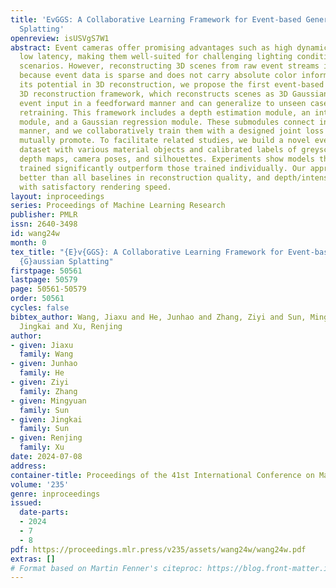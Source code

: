 ```yaml
---
title: 'EvGGS: A Collaborative Learning Framework for Event-based Generalizable Gaussian
  Splatting'
openreview: isUSVgS7W1
abstract: Event cameras offer promising advantages such as high dynamic range and
  low latency, making them well-suited for challenging lighting conditions and fast-moving
  scenarios. However, reconstructing 3D scenes from raw event streams is difficult
  because event data is sparse and does not carry absolute color information. To release
  its potential in 3D reconstruction, we propose the first event-based generalizable
  3D reconstruction framework, which reconstructs scenes as 3D Gaussians from only
  event input in a feedforward manner and can generalize to unseen cases without any
  retraining. This framework includes a depth estimation module, an intensity reconstruction
  module, and a Gaussian regression module. These submodules connect in a cascading
  manner, and we collaboratively train them with a designed joint loss to make them
  mutually promote. To facilitate related studies, we build a novel event-based 3D
  dataset with various material objects and calibrated labels of greyscale images,
  depth maps, camera poses, and silhouettes. Experiments show models that have jointly
  trained significantly outperform those trained individually. Our approach performs
  better than all baselines in reconstruction quality, and depth/intensity predictions
  with satisfactory rendering speed.
layout: inproceedings
series: Proceedings of Machine Learning Research
publisher: PMLR
issn: 2640-3498
id: wang24w
month: 0
tex_title: "{E}v{GGS}: A Collaborative Learning Framework for Event-based Generalizable
  {G}aussian Splatting"
firstpage: 50561
lastpage: 50579
page: 50561-50579
order: 50561
cycles: false
bibtex_author: Wang, Jiaxu and He, Junhao and Zhang, Ziyi and Sun, Mingyuan and Sun,
  Jingkai and Xu, Renjing
author:
- given: Jiaxu
  family: Wang
- given: Junhao
  family: He
- given: Ziyi
  family: Zhang
- given: Mingyuan
  family: Sun
- given: Jingkai
  family: Sun
- given: Renjing
  family: Xu
date: 2024-07-08
address:
container-title: Proceedings of the 41st International Conference on Machine Learning
volume: '235'
genre: inproceedings
issued:
  date-parts:
  - 2024
  - 7
  - 8
pdf: https://proceedings.mlr.press/v235/assets/wang24w/wang24w.pdf
extras: []
# Format based on Martin Fenner's citeproc: https://blog.front-matter.io/posts/citeproc-yaml-for-bibliographies/
---
```

